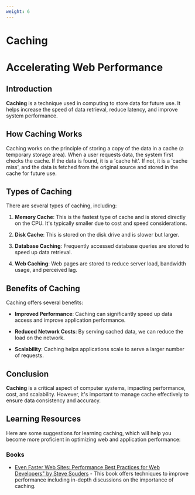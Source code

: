 ```yaml
---
weight: 6
---
```


# Caching

# Accelerating Web Performance

## Introduction

**Caching** is a technique used in computing to store data for future use. It helps increase the speed of data retrieval, reduce latency, and improve system performance.

## How Caching Works

Caching works on the principle of storing a copy of the data in a cache (a temporary storage area). When a user requests data, the system first checks the cache. If the data is found, it is a 'cache hit'. If not, it is a 'cache miss', and the data is fetched from the original source and stored in the cache for future use.

## Types of Caching

There are several types of caching, including:

1. **Memory Cache**: This is the fastest type of cache and is stored directly on the CPU. It's typically smaller due to cost and speed considerations.

2. **Disk Cache**: This is stored on the disk drive and is slower but larger.

3. **Database Caching**: Frequently accessed database queries are stored to speed up data retrieval.

4. **Web Caching**: Web pages are stored to reduce server load, bandwidth usage, and perceived lag.

## Benefits of Caching

Caching offers several benefits:

- **Improved Performance**: Caching can significantly speed up data access and improve application performance.

- **Reduced Network Costs**: By serving cached data, we can reduce the load on the network.

- **Scalability**: Caching helps applications scale to serve a larger number of requests.

## Conclusion

**Caching** is a critical aspect of computer systems, impacting performance, cost, and scalability. However, it's important to manage cache effectively to ensure data consistency and accuracy.

## Learning Resources

Here are some suggestions for learning caching, which will help you become more proficient in optimizing web and application performance:

### Books

- [Even Faster Web Sites: Performance Best Practices for Web Developers" by Steve Souders](https://www.amazon.com/Even-Faster-Web-Sites-Performance/dp/0596522304) - This book offers techniques to improve performance including in-depth discussions on the importance of caching.


